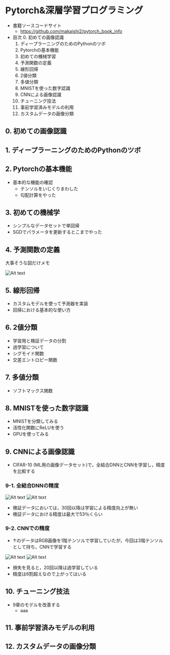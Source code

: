 # Pytorch&深層学習プログラミング

- 書籍ソースコードサイト
    - https://github.com/makaishi2/pytorch_book_info
- 目次
    0. 初めての画像認識
    1. ディープラーニングのためのPythonのツボ
    2. Pytorchの基本機能
    3. 初めての機械学習
    4. 予測関数の定義
    5. 線形回帰
    6. 2値分類
    7. 多値分類
    8. MNISTを使った数字認識
    9. CNNによる画像認識
    10. チューニング技法
    11. 事前学習済みモデルの利用
    12. カスタムデータの画像分類

## 0. 初めての画像認識
## 1. ディープラーニングのためのPythonのツボ
## 2. Pytorchの基本機能

- 基本的な機能の確認
    - テンソルをいじくりまわした
    - 勾配計算をやった

## 3. 初めての機械学

- シンプルなデータセットで単回帰
- SGDでパラメータを更新するとこまでやった 


## 4. 予測関数の定義

大事そうな図だけメモ

![Alt text](image-1.png)


## 5. 線形回帰

- カスタムモデルを使って予測器を実装
- 回帰における基本的な使い方

## 6. 2値分類

- 学習用と検証データの分割
- 過学習について
- シグモイド関数
- 交差エントロピー関数

## 7. 多値分類

- ソフトマックス関数


## 8. MNISTを使った数字認識

- MNISTを分類してみる
- 活性化関数にReLUを使う
- GPUを使ってみる

## 9. CNNによる画像認識

- CIFAR-10 (ML用の画像データセット)で，全結合DNNとCNNを学習し，精度を比較する

### 9-1. 全結合DNNの精度

![Alt text](image-2.png)
![Alt text](image-3.png)

- 検証データにおいては，30回以降は学習による精度向上が無い
- 検証データにおける精度は最大で53％くらい

### 9-2. CNNでの精度

- ↑のデータはRGB画像を1階テンソルで学習していたが，今回は3階テンソルとして持ち，CNNで学習する

![Alt text](image-4.png)
![Alt text](image-5.png) 

- 損失を見ると，20回以降は過学習している
- 精度は6割超えなので上がってはいる

## 10. チューニング技法

- 9章のモデルを改善する
    - aaa
## 11. 事前学習済みモデルの利用
## 12. カスタムデータの画像分類